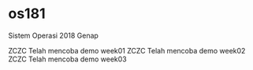 # os181
Sistem Operasi 2018 Genap

ZCZC Telah mencoba demo week01
ZCZC Telah mencoba demo week02
ZCZC Telah mencoba demo week03
